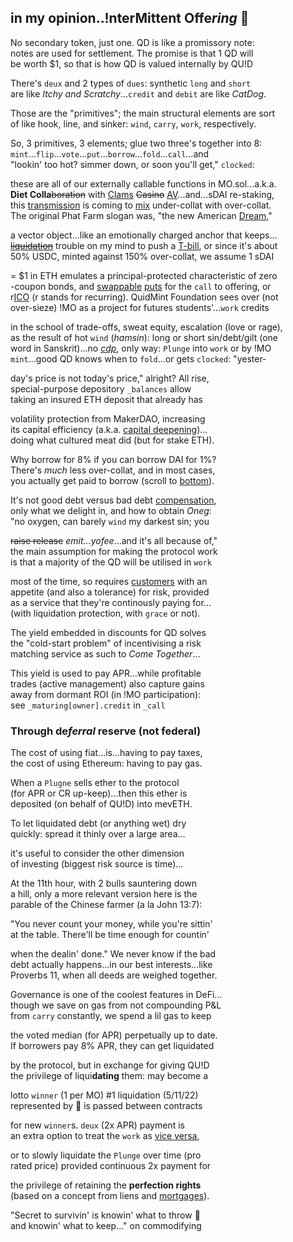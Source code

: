 ## in my opinion..!nterMittent Offe*ring* 💍

No secondary token, just one. QD is like a promissory note:  
notes are used for settlement. The promise is that 1 QD will  
be worth $1, so that is how QD is valued internally by QU!D    

There's `deux` and 2 types of `dues`: synthetic `long` and `short`  
are like *Itchy and Scratchy*...`credit` and `debit` are like *CatDog*.  

Those are the "primitives"; the main structural elements are sort   
of like hook, line, and sinker: `wind`, `carry`, `work`, respectively.

So, 3 primitives, 3 elements; glue two three's together into 8:  
`mint`...`flip`...`vote`...`put`...`borrow`...`fold`...`call`...and    
"lookin' too hot? simmer down, or soon you'll get," `clocked`:  

these are all of our externally callable functions in MO.sol...a.k.a.   
**Diet Colla**~~boration~~ with [Clams](https://twitter.com/clammyclams/status/1781831323356733946) ~~Casino~~ [AV](https://youtu.be/1O25uUy90hU)...and...sDAI re-staking,  
this [transmission](https://en.wikipedia.org/wiki/Intercarrier_method) is coming to [mix](https://youtu.be/ndQM3kVb06I) under-collat with over-collat.  
 The original Phat Farm slogan was, "the new American [Dream](https://www.youtube.com/clip/Ugkx6KgnkNJTp-w6l-UJbXc0ctnAmo8LgdOU)," 

a vector object...like an emotionally charged anchor that keeps...  
[~~liquidation~~](https://mirror.xyz/quid.eth/LZ4pS8tVAAkZVSYqJWoihs19cdMhgWESsLr9dIhvL40) trouble on my mind to push a [T-bill](https://twitter.com/OuchMedPA/status/1740514556244623427), or since it's about  
50% USDC, minted against 
150% over-collat, we  assume 1 sDAI  

= $1 in ETH emulates a principal-protected characteristic of zero  
-coupon bonds, and [swappable](https://twitter.com/guil_lambert/status/1772423853316219051) [puts](https://twitter.com/futurenomics/status/1766173245949014373) for the `call` to offering, or   
r[ICO](https://twitter.com/ceterispar1bus/status/1747212170960466316) (r stands for recurring). QuidMint Foundation sees over (not  
over-sieze) !MO as a project for futures students'...`work` credits   

in the school of trade-offs, sweat equity, escalation (love or rage),  
as  the result of hot `wind` (*hamsin*): long or short sin/debt/gilt (one  
word in Sanskrit)...no [*cdp*](https://twitter.com/zellic_io/status/1688666477552193536), only way: `Plunge` into `work` or by !MO  
`mint`...good QD knows when to `fold`...or gets `clocked`: "yester-  

day's price is not today's price," alright? All rise,  
special-purpose depository `_balances` allow  
taking an insured ETH deposit that already has  

volatility protection from MakerDAO, increasing  
its capital efficiency (a.k.a. [capital deepening](https://www.wallstreetmojo.com/capital-deepening/))...  
doing what cultured meat did (but for stake ETH).  

Why borrow for 8% if you can borrow DAI for 1%?  
There's *much* less over-collat, and in most cases,  
you actually get paid to borrow (scroll to [bottom](https://docs.google.com/spreadsheets/d/1uBG8jJGNCgQArKm4FlcmNuXb1cspG6-PRcDoFaRvQws)).  

It's not good debt versus bad debt [compensation](https://www.tabers.com/tabersonline/view/Tabers-Dictionary/730522/all/compensation),  
only what we delight in, and how to obtain *Oneg*:  
"no oxygen, can barely `wind` my darkest sin; you  

~~raise release~~ *emit...yofee*...and it's all because of,"  
the main assumption for making the protocol work  
is that a majority of the QD will be utilised in `work`  

most of the time, so  requires [customers](https://twitter.com/QuidMint/status/1784201484143358433) with an  
appetite (and also a tolerance) for risk, provided  
as a service that they're continously paying for...  
(with liquidation protection, with `grace` or not).

The yield embedded in discounts for QD solves   
the "cold-start problem" of incentivising a risk  
matching service as such to *Come Together*...   

This yield is used to pay APR...while profitable  
trades (active management) also capture gains  
away from dormant ROI (in !MO participation):  
see `_maturing[owner].credit` in `_call` 

### Through de*ferral* reserve (not federal)

The cost of using fiat...is...having to pay taxes,   
the cost of using Ethereum: having to pay gas.  

When a `Plugne` sells ether to the protocol  
(for APR or CR up-keep)...then this ether is  
deposited (on behalf of QU!D) into mevETH.  

To let liquidated debt (or anything wet) dry  
quickly: spread it thinly over a large area…  

it's useful to consider the other dimension   
of investing (biggest risk source is time)...   

At the 11th hour, with 2 bulls sauntering down  
a hill, only a more relevant version here is the  
parable of the Chinese farmer (a la John 13:7):  

"You never count your money, while you're sittin'  
at the table. There'll be time enough for countin'  

when the dealin' done." We never know if the bad  
debt actually happens...in our best interests...like  
Proverbs 11, when all deeds are weighed together.    

Governance is one of the coolest features in DeFi...  
though we save on gas from not compounding P&L   
from `carry` constantly, we spend a lil gas to keep  

the voted median (for APR) perpetually up to date.   
If borrowers pay 8% APR, they can get liquidated

by the protocol, but in exchange for giving QU!D  
the privilege of liqui**dating** them: may become a 

lotto `winner` (1 per MO) #1 liquidation (5/11/22)      
represented by 👕 is passed between contracts 

for new `winner`s. `deux` (2x APR) payment is  
an extra option to treat the `work` as [vice versa](https://www.instagram.com/p/CnPsieFKzRQ/),

or to slowly liquidate the `Plunge` over time (pro  
rated price) provided continuous 2x payment for  

the privilege of retaining the **perfection rights**   
(based on a concept from liens and [mortgages](https://en.wikipedia.org/wiki/Celebrity_bond)).  
 
"Secret to survivin' is knowin' what to throw 🏀  
and knowin' what to keep..." on commodifying 

